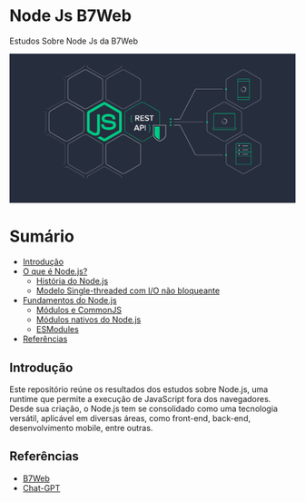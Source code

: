 # Node Js B7Web

Estudos Sobre Node Js da B7Web

![Banner Node](/github/nodejs-api-rest.png)

# Sumário

* [Introdução](#introdução)
* [O que é Node.js?](/notes/node.md#o-que-é-nodejs)
    * [História do Node.js](/notes/node.md#o-que-é-nodejs)
    * [Modelo Single-threaded com I/O não bloqueante](/notes/node.md#modelo-single-threaded-com-io-não-bloqueante)
* [Fundamentos do Node.js](/notes/fundamentals.md#fundamentos-do-nodejs)
    * [Módulos e CommonJS](/notes/fundamentals.md#módulos-e-commonjs)
    * [Módulos nativos do Node.js](/notes/fundamentals.md#módulos-nativos-do-nodejs)
    * [ESModules](/notes/fundamentals.md#esmodules)
* [Referências](#referências)

## Introdução

Este repositório reúne os resultados dos estudos sobre Node.js, uma runtime que permite a execução de JavaScript fora dos navegadores. Desde sua criação, o Node.js tem se consolidado como uma tecnologia versátil, aplicável em diversas áreas, como front-end, back-end, desenvolvimento mobile, entre outras.

## Referências

* [B7Web](https://lp.b7web.com.br/curso-g)
* [Chat-GPT](https://chatgpt.com/)